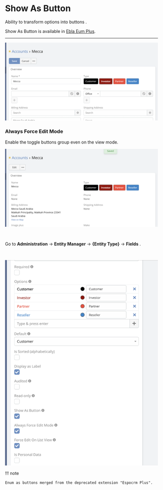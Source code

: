 # Show As Button

Ability to transform options into buttons .

Show As Button is available in [Ebla Eum Plus](https://www.eblasoft.com.tr/espocrm-extension-page/espocrm-enum-plus).

---

![Show As Button](../../_static/images/extensions/enum-plus/show-as-button.png)

### Always Force Edit Mode

Enable the toggle buttons group even on the view mode.

![Always Force Edit Mode](../../_static/images/extensions/enum-plus/always-force-edit-mode.png)

<br>

Go to **Administration** -> **Entity Manager** -> **{Entity Type}** -> **Fields** .

<br>

![Enable Force Edit on List View](../../_static/images/extensions/enum-plus/options.png)

!!! note

    Enum as buttons merged from the deprecated extension "Espocrm Plus".